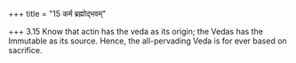 +++
title = "15 कर्म ब्रह्मोद्भवम्"

+++
3.15 Know that actin has the veda as its origin; the Vedas has the
Immutable as its source. Hence, the all-pervading Veda is for ever based
on sacrifice.
